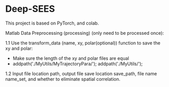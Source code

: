 # Deep-SEES
This project is based on PyTorch, and colab.

Matlab Data Preprocessing (processing) (only need to be processed once):

1.1 Use the transform_data (name, xy, polar(optional)) function to save the xy and polar:
- Make sure the length of the xy and polar files are equal
- addpath('./MyUtils/MyTrajectoryPara/'); addpath('./MyUtils/'); 

1.2 Input file location path, output file save location save_path, file name name_set, and whether to eliminate spatial correlation.





